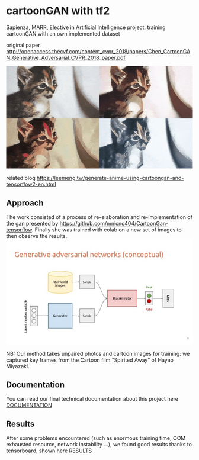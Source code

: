 # cartoonGAN with tf2
Sapienza, MARR, Elective in Artificial Intelligence project: training cartoonGAN with an own implemented dataset

original paper http://openaccess.thecvf.com/content_cvpr_2018/papers/Chen_CartoonGAN_Generative_Adversarial_CVPR_2018_paper.pdf


![](cover.gif)


related blog  https://leemeng.tw/generate-anime-using-cartoongan-and-tensorflow2-en.html


## Approach
The work consisted of a process of re-elaboration and re-implementation of the gan presented by https://github.com/mnicnc404/CartoonGan-tensorflow. Finally she was trained with colab on a new set of images to then observe the results.
![](gan.jpg)

NB: Our method takes unpaired photos and cartoon images for training: we captured key frames from the Cartoon film ”Spirited Away” of Hayao Miyazaki.


## Documentation
You can read our final technical documentation about this project here [DOCUMENTATION](./CartoonGAN__Generative_Adversarial_Networks_for_Photo_Cartoonization.pdf)

## Results
After some problems encountered (such as enormous training time, OOM exhausted resource, network instability ...), we found good results thanks to tensorboard, shown here [RESULTS](./results.jpg)



